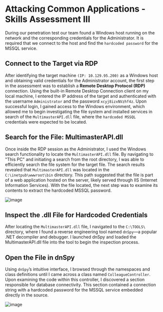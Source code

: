 # Attacking Common Applications - Skills Assessment III

During our penetration test our team found a Windows host running on the network and the corresponding credentials for the Administrator. 
It is required that we connect to the host and find the `hardcoded password` for the MSSQL service.

## Connect to the Target via RDP
After identifying the target machine `(IP: 10.129.95.200)` as a Windows host and obtaining valid credentials for the Administrator account, 
the first step in the assessment was to establish a **Remote Desktop Protocol (RDP)** connection. Using the built-in Remote Desktop Connection client on my local machine, 
I entered the IP address of the target and authenticated with the username `Administrator` and the password `xcyj8izxNVzhf4z`. Upon successful login, I gained access to the Windows environment, 
which allowed me to begin investigating the file system and installed services in search of the `MultimasterAPI.dll` file, where the `hardcoded MSSQL` credentials were expected to be located.

## Search for the File: MultimasterAPI.dll

Once inside the RDP session as the Administrator, I used the Windows search functionality to locate the `MultimasterAPI.dll` file. 
By navigating to "This PC" and initiating a search from the root directory, I was able to efficiently search the file system for the target file. 
The search results revealed that `MultimasterAPI.dll` was located in the `C:\inetpub\wwwroot\bin` directory. This path suggested that the file is part of a web application hosted on the server, 
likely served through IIS (Internet Information Services). With the file located, the next step was to examine its contents to extract the hardcoded MSSQL password.

![image](https://github.com/user-attachments/assets/4660db00-c8f8-4843-a106-2bb6eb1b2b11)

## Inspect the .dll File for Hardcoded Credentials

After locating the `MultimasterAPI.dll` file, I navigated to the `C:\TOOLS\` directory, where I found a reverse engineering tool named `dnSpy`—a popular .NET decompiler and debugger. 
I launched dnSpy and loaded the MultimasterAPI.dll file into the tool to begin the inspection process.

## Open the File in dnSpy

Using `dnSpy`’s intuitive interface, I browsed through the namespaces and class definitions until I came across a class named `ColleagueController`. 
Upon examining the code within this controller, I discovered a section responsible for database connectivity. This section contained a connection string with a hardcoded password for the MSSQL service embedded 
directly in the source.

![image](https://github.com/user-attachments/assets/5aaab0eb-08bc-4d82-9c7e-cea86f772e61)

